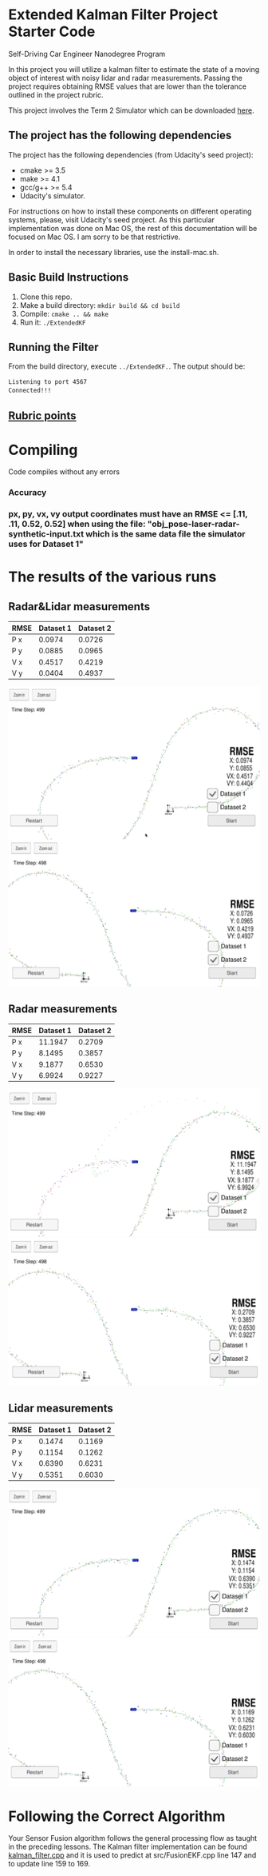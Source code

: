 # Extended Kalman Filter Project Starter Code
Self-Driving Car Engineer Nanodegree Program

In this project you will utilize a kalman filter to estimate the state of a moving object of interest with noisy lidar and radar measurements. Passing the project requires obtaining RMSE values that are lower than the tolerance outlined in the project rubric. 

This project involves the Term 2 Simulator which can be downloaded [here](https://github.com/udacity/self-driving-car-sim/releases).

## The project has the following dependencies

The project has the following dependencies (from Udacity's seed project):

- cmake >= 3.5
- make >= 4.1
- gcc/g++ >= 5.4
- Udacity's simulator.

For instructions on how to install these components on different operating systems, please, visit Udacity's seed project. As this particular implementation was done on Mac OS, the rest of this documentation will be focused on Mac OS. I am sorry to be that restrictive.

In order to install the necessary libraries, use the install-mac.sh.
## Basic Build Instructions

1. Clone this repo.
2. Make a build directory: `mkdir build && cd build`
3. Compile: `cmake .. && make` 
4. Run it: `./ExtendedKF `


## Running the Filter
From the build directory, execute `../ExtendedKF.`. The output should be:


```sh
Listening to port 4567
Connected!!!
```

## [Rubric points](https://review.udacity.com/#!/rubrics/748/view) 


# Compiling

Code compiles without any errors


### Accuracy

### px, py, vx, vy output coordinates must have an RMSE <= [.11, .11, 0.52, 0.52] when using the file: "obj_pose-laser-radar-synthetic-input.txt which is the same data file the simulator uses for Dataset 1"


# The  results of the  various runs 

## Radar&Lidar measurements

| RMSE | Dataset 1 | Dataset 2 |
|------|-----------|-----------|
| P x  |  0.0974   |  0.0726   |
| P y  |  0.0885   |  0.0965   |
| V x  |  0.4517   |  0.4219   |
| V y  |  0.0404   |  0.4937   |


![Model](./IMGS/RLD1.png)
![Model](./IMGS/RLD2.png)

## Radar measurements



| RMSE | Dataset 1 | Dataset 2 |
|------|-----------|-----------|
| P x  |  11.1947   |  0.2709   |
| P y  |  8.1495   |  0.3857   |
| V x  |  9.1877   |  0.6530   |
| V y  |  6.9924   |  0.9227   |


![Model](./IMGS/RD1.png)
![Model](./IMGS/RD2.png)

## Lidar measurements


| RMSE | Dataset 1 | Dataset 2 |
|------|-----------|-----------|
| P x  |  0.1474   |  0.1169   |
| P y  |  0.1154   |  0.1262   |
| V x  |  0.6390   |  0.6231   |
| V y  |  0.5351   |  0.6030   |


![Model](./IMGS/LD1.png)
![Model](./IMGS/LD2.png)


# Following the Correct Algorithm

Your Sensor Fusion algorithm follows the general processing flow as taught in the preceding lessons.
The Kalman filter implementation can be found [kalman_filter.cpp](.src/kalman_filter.cpp)     and it is used to predict at src/FusionEKF.cpp line 147 and to update line 159 to 169.










